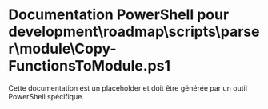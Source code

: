 # Documentation PowerShell pour development\roadmap\scripts\parser\module\Copy-FunctionsToModule.ps1

Cette documentation est un placeholder et doit être générée par un outil PowerShell spécifique.
